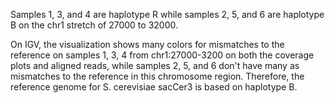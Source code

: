 Samples 1, 3, and 4 are haplotype R while samples 2, 5, and 6 are haplotype B on the chr1 stretch of 27000 to 32000.

On IGV, the visualization shows many colors for mismatches to the reference on samples 1, 3, 4 from chr1:27000-3200 on both the coverage plots and aligned reads, while samples 2, 5, and 6 don't have many as mismatches to the reference in this chromosome region. Therefore, the reference genome for S. cerevisiae sacCer3 is based on haplotype B.